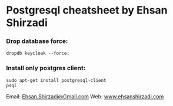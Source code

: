 # Postgresql cheatsheet by Ehsan Shirzadi

### Drop database force:
```
dropdb keycloak --force;
```

### Install only postgres client:
```
sudo apt-get install postgresql-client
psql
```

Email: Ehsan.Shirzadi@Gmail.com
Web: www.ehsanshirzadi.com
